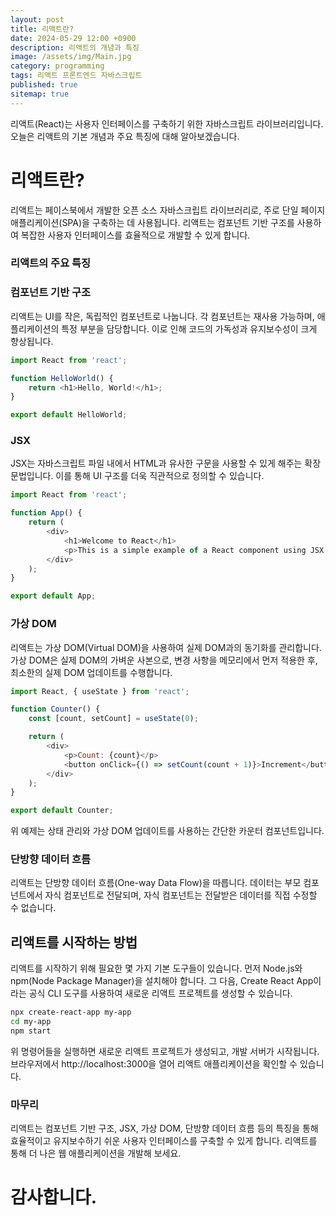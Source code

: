 ```yaml
---
layout: post
title: 리액트란?
date: 2024-05-29 12:00 +0900
description: 리액트의 개념과 특징
image: /assets/img/Main.jpg
category: programming
tags: 리액트 프론트엔드 자바스크립트
published: true
sitemap: true
---
```


리액트(React)는 사용자 인터페이스를 구축하기 위한 자바스크립트 라이브러리입니다. 오늘은 리액트의 기본 개념과 주요 특징에 대해 알아보겠습니다.

# 리액트란?
리액트는 페이스북에서 개발한 오픈 소스 자바스크립트 라이브러리로, 주로 단일 페이지 애플리케이션(SPA)을 구축하는 데 사용됩니다. 리액트는 컴포넌트 기반 구조를 사용하여 복잡한 사용자 인터페이스를 효율적으로 개발할 수 있게 합니다.

### 리액트의 주요 특징

### 컴포넌트 기반 구조
리액트는 UI를 작은, 독립적인 컴포넌트로 나눕니다. 각 컴포넌트는 재사용 가능하며, 애플리케이션의 특정 부분을 담당합니다. 이로 인해 코드의 가독성과 유지보수성이 크게 향상됩니다.

```javascript
import React from 'react';

function HelloWorld() {
    return <h1>Hello, World!</h1>;
}

export default HelloWorld;
```

### JSX
JSX는 자바스크립트 파일 내에서 HTML과 유사한 구문을 사용할 수 있게 해주는 확장 문법입니다. 이를 통해 UI 구조를 더욱 직관적으로 정의할 수 있습니다.

```javascript
import React from 'react';

function App() {
    return (
        <div>
            <h1>Welcome to React</h1>
            <p>This is a simple example of a React component using JSX.</p>
        </div>
    );
}

export default App;
```

###  가상 DOM
리액트는 가상 DOM(Virtual DOM)을 사용하여 실제 DOM과의 동기화를 관리합니다. 가상 DOM은 실제 DOM의 가벼운 사본으로, 변경 사항을 메모리에서 먼저 적용한 후, 최소한의 실제 DOM 업데이트를 수행합니다.

```javascript
import React, { useState } from 'react';

function Counter() {
    const [count, setCount] = useState(0);

    return (
        <div>
            <p>Count: {count}</p>
            <button onClick={() => setCount(count + 1)}>Increment</button>
        </div>
    );
}

export default Counter;
```
위 예제는 상태 관리와 가상 DOM 업데이트를 사용하는 간단한 카운터 컴포넌트입니다.

### 단방향 데이터 흐름
리액트는 단방향 데이터 흐름(One-way Data Flow)을 따릅니다. 데이터는 부모 컴포넌트에서 자식 컴포넌트로 전달되며, 자식 컴포넌트는 전달받은 데이터를 직접 수정할 수 없습니다. 


## 리액트를 시작하는 방법
리액트를 시작하기 위해 필요한 몇 가지 기본 도구들이 있습니다. 먼저 Node.js와 npm(Node Package Manager)을 설치해야 합니다. 그 다음, Create React App이라는 공식 CLI 도구를 사용하여 새로운 리액트 프로젝트를 생성할 수 있습니다.

```bash
npx create-react-app my-app
cd my-app
npm start
```
위 명령어들을 실행하면 새로운 리액트 프로젝트가 생성되고, 개발 서버가 시작됩니다. 브라우저에서 http://localhost:3000을 열어 리액트 애플리케이션을 확인할 수 있습니다.

### 마무리
리액트는 컴포넌트 기반 구조, JSX, 가상 DOM, 단방향 데이터 흐름 등의 특징을 통해 효율적이고 유지보수하기 쉬운 사용자 인터페이스를 구축할 수 있게 합니다. 리액트를 통해 더 나은 웹 애플리케이션을 개발해 보세요.

# 감사합니다.

